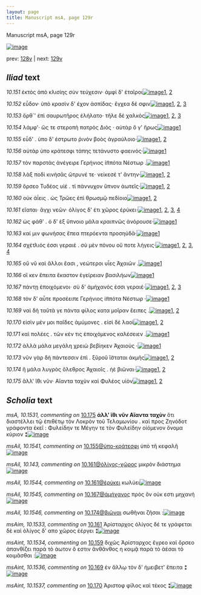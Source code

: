 ```yaml
---
layout: page
title: Manuscript msA, page 129r
---
```


Manuscript msA, page 129r

[![image](http://www.homermultitext.org/iipsrv?OBJ=IIP,1.0&FIF=/project/homer/pyramidal/deepzoom/hmt/vaimg/2017a/VA129RN_0301.tif&WID=100&CVT=JPEG)](http://www.homermultitext.org/ict2/?urn=urn:cite2:hmt:vaimg.2017a:VA129RN_0301)

prev:  [128v](../128v/) | next:  [129v](../129v/)

## *Iliad* text

*10.151* <a id="10.151"/> ἐκτὸς ἀπὸ κλισίης σὺν τεύχεσιν· ἀμφὶ δ' ἑταῖροι[![image](http://www.homermultitext.org/iipsrv?OBJ=IIP,1.0&FIF=/project/homer/pyramidal/deepzoom/hmt/vaimg/2017a/VA129RN_0301.tif&RGN=0.1692,0.2029,0.4394,0.0308&WID=1000&CVT=JPEG)](http://www.homermultitext.org/ict2/?urn=urn:cite2:hmt:vaimg.2017a:VA129RN_0301@0.1692,0.2029,0.4394,0.0308)[1](#msA_10.1521), [2](#msA_10.1)

*10.152* <a id="10.152"/> εὗδον· ὑπὸ κρασὶν δ' έχον ἀσπίδας· ἔγχεα δέ σφιν[![image](http://www.homermultitext.org/iipsrv?OBJ=IIP,1.0&FIF=/project/homer/pyramidal/deepzoom/hmt/vaimg/2017a/VA129RN_0301.tif&RGN=0.1662,0.2239,0.4354,0.0285&WID=1000&CVT=JPEG)](http://www.homermultitext.org/ict2/?urn=urn:cite2:hmt:vaimg.2017a:VA129RN_0301@0.1662,0.2239,0.4354,0.0285)[1](#msA_10.1522), [2](#msAil_10.1539), [3](#msA_10.1)

*10.153* <a id="10.153"/> ὄρθ`' ἐπὶ σαυρωτῆρος ἐλήλατο· τῆλε δὲ χαλκὸς[![image](http://www.homermultitext.org/iipsrv?OBJ=IIP,1.0&FIF=/project/homer/pyramidal/deepzoom/hmt/vaimg/2017a/VA129RN_0301.tif&RGN=0.1622,0.2434,0.4374,0.0255&WID=1000&CVT=JPEG)](http://www.homermultitext.org/ict2/?urn=urn:cite2:hmt:vaimg.2017a:VA129RN_0301@0.1622,0.2434,0.4374,0.0255)[1](#msA_10.1523), [2](#msAil_10.1540), [3](#msA_10.1)

*10.154* <a id="10.154"/> λάμφ'· ὥς τε στεροπὴ πατρὸς Διὸς · αὐτὰρ ὅ γ' ἥρως[![image](http://www.homermultitext.org/iipsrv?OBJ=IIP,1.0&FIF=/project/homer/pyramidal/deepzoom/hmt/vaimg/2017a/VA129RN_0301.tif&RGN=0.1662,0.263,0.4404,0.0278&WID=1000&CVT=JPEG)](http://www.homermultitext.org/ict2/?urn=urn:cite2:hmt:vaimg.2017a:VA129RN_0301@0.1662,0.263,0.4404,0.0278)[1](#msA_10.1)

*10.155* <a id="10.155"/> εὗδ' . ὑπο δ' έστρωτο ῥινὸν βοὸς ἀγραύλοιο·[![image](http://www.homermultitext.org/iipsrv?OBJ=IIP,1.0&FIF=/project/homer/pyramidal/deepzoom/hmt/vaimg/2017a/VA129RN_0301.tif&RGN=0.1642,0.2825,0.3774,0.0248&WID=1000&CVT=JPEG)](http://www.homermultitext.org/ict2/?urn=urn:cite2:hmt:vaimg.2017a:VA129RN_0301@0.1642,0.2825,0.3774,0.0248)[1](#msAim_10.1532), [2](#msA_10.1)

*10.156* <a id="10.156"/> αὐτὰρ ὑπο κράτεσφι τάπης τετάνυστο φαεινός·[![image](http://www.homermultitext.org/iipsrv?OBJ=IIP,1.0&FIF=/project/homer/pyramidal/deepzoom/hmt/vaimg/2017a/VA129RN_0301.tif&RGN=0.1632,0.3005,0.4294,0.0293&WID=1000&CVT=JPEG)](http://www.homermultitext.org/ict2/?urn=urn:cite2:hmt:vaimg.2017a:VA129RN_0301@0.1632,0.3005,0.4294,0.0293)[1](#msA_10.1)

*10.157* <a id="10.157"/> τὸν παρστὰς ἀνέγειρε Γερήνιος ἱ̈ππότα Νέστωρ .[![image](http://www.homermultitext.org/iipsrv?OBJ=IIP,1.0&FIF=/project/homer/pyramidal/deepzoom/hmt/vaimg/2017a/VA129RN_0301.tif&RGN=0.1592,0.3223,0.4244,0.0248&WID=1000&CVT=JPEG)](http://www.homermultitext.org/ict2/?urn=urn:cite2:hmt:vaimg.2017a:VA129RN_0301@0.1592,0.3223,0.4244,0.0248)[1](#msA_10.1)

*10.158* <a id="10.158"/> λὰξ ποδὶ κινήσᾱς ὤτρυνέ τε· νείκεσέ τ' ἄντην·[![image](http://www.homermultitext.org/iipsrv?OBJ=IIP,1.0&FIF=/project/homer/pyramidal/deepzoom/hmt/vaimg/2017a/VA129RN_0301.tif&RGN=0.1582,0.3434,0.4234,0.0233&WID=1000&CVT=JPEG)](http://www.homermultitext.org/ict2/?urn=urn:cite2:hmt:vaimg.2017a:VA129RN_0301@0.1582,0.3434,0.4234,0.0233)[1](#msA_10.1524), [2](#msA_10.1)

*10.159* <a id="10.159"/> ὄρσεο Τυδέος υἱέ . τί πάννυχον ὕπνον ἀωτεῖς·[![image](http://www.homermultitext.org/iipsrv?OBJ=IIP,1.0&FIF=/project/homer/pyramidal/deepzoom/hmt/vaimg/2017a/VA129RN_0301.tif&RGN=0.1672,0.3591,0.4234,0.0255&WID=1000&CVT=JPEG)](http://www.homermultitext.org/ict2/?urn=urn:cite2:hmt:vaimg.2017a:VA129RN_0301@0.1672,0.3591,0.4234,0.0255)[1](#msA_10.1), [2](#msAint_10.1534)

*10.160* <a id="10.160"/> οὐκ ἀΐεις . ὡς Τρῶες ἐπὶ θρωσμῷ πεδίοιο[![image](http://www.homermultitext.org/iipsrv?OBJ=IIP,1.0&FIF=/project/homer/pyramidal/deepzoom/hmt/vaimg/2017a/VA129RN_0301.tif&RGN=0.1652,0.3779,0.3944,0.0255&WID=1000&CVT=JPEG)](http://www.homermultitext.org/ict2/?urn=urn:cite2:hmt:vaimg.2017a:VA129RN_0301@0.1652,0.3779,0.3944,0.0255)[1](#msA_10.1), [2](#msA_10.1525)

*10.161* <a id="10.161"/> εἴαται· ἄγχι νεῶν· ὀλίγος δ' έτι χῶρος ἐρύκει·[![image](http://www.homermultitext.org/iipsrv?OBJ=IIP,1.0&FIF=/project/homer/pyramidal/deepzoom/hmt/vaimg/2017a/VA129RN_0301.tif&RGN=0.1632,0.3989,0.4094,0.024&WID=1000&CVT=JPEG)](http://www.homermultitext.org/ict2/?urn=urn:cite2:hmt:vaimg.2017a:VA129RN_0301@0.1632,0.3989,0.4094,0.024)[1](#msA_10.1526), [2](#msAim_10.1533), [3](#msAil_10.1544), [4](#msA_10.1)

*10.162* <a id="10.162"/> ὡς φάθ' . ὁ δ' ἐξ ὕπνοιο μάλα κραιπνῶς ἀνόρουσε·[![image](http://www.homermultitext.org/iipsrv?OBJ=IIP,1.0&FIF=/project/homer/pyramidal/deepzoom/hmt/vaimg/2017a/VA129RN_0301.tif&RGN=0.1612,0.4185,0.4384,0.027&WID=1000&CVT=JPEG)](http://www.homermultitext.org/ict2/?urn=urn:cite2:hmt:vaimg.2017a:VA129RN_0301@0.1612,0.4185,0.4384,0.027)[1](#msA_10.1)

*10.163* <a id="10.163"/> καί μιν φωνήσας ἔπεα πτερόεντα προσηύδᾱ·[![image](http://www.homermultitext.org/iipsrv?OBJ=IIP,1.0&FIF=/project/homer/pyramidal/deepzoom/hmt/vaimg/2017a/VA129RN_0301.tif&RGN=0.1612,0.4395,0.4334,0.0195&WID=1000&CVT=JPEG)](http://www.homermultitext.org/ict2/?urn=urn:cite2:hmt:vaimg.2017a:VA129RN_0301@0.1612,0.4395,0.4334,0.0195)[1](#msA_10.1)

*10.164* <a id="10.164"/> σχέτλιός ἐσσι γεραιὲ . σὺ μὲν πόνου οὔ ποτε λήγεις·[![image](http://www.homermultitext.org/iipsrv?OBJ=IIP,1.0&FIF=/project/homer/pyramidal/deepzoom/hmt/vaimg/2017a/VA129RN_0301.tif&RGN=0.1592,0.453,0.4484,0.0293&WID=1000&CVT=JPEG)](http://www.homermultitext.org/ict2/?urn=urn:cite2:hmt:vaimg.2017a:VA129RN_0301@0.1592,0.453,0.4484,0.0293)[1](#msA_10.1527), [2](#msA_10.1528), [3](#msA_10.1), [4](#msAint_10.1535)

*10.165* <a id="10.165"/> οὔ νῠ καὶ ἄλλοι ἔασι , νεώτεροι υἷες Ἀχαιῶν .[![image](http://www.homermultitext.org/iipsrv?OBJ=IIP,1.0&FIF=/project/homer/pyramidal/deepzoom/hmt/vaimg/2017a/VA129RN_0301.tif&RGN=0.1532,0.4733,0.4244,0.0308&WID=1000&CVT=JPEG)](http://www.homermultitext.org/ict2/?urn=urn:cite2:hmt:vaimg.2017a:VA129RN_0301@0.1532,0.4733,0.4244,0.0308)[1](#msA_10.1)

*10.166* <a id="10.166"/> οἵ κεν ἔπειτα ἕκαστον ἐγείρειαν βασιλήων[![image](http://www.homermultitext.org/iipsrv?OBJ=IIP,1.0&FIF=/project/homer/pyramidal/deepzoom/hmt/vaimg/2017a/VA129RN_0301.tif&RGN=0.1542,0.4944,0.4214,0.0248&WID=1000&CVT=JPEG)](http://www.homermultitext.org/ict2/?urn=urn:cite2:hmt:vaimg.2017a:VA129RN_0301@0.1542,0.4944,0.4214,0.0248)[1](#msA_10.1)

*10.167* <a id="10.167"/> πάντῃ ἐποιχόμενοι· σὺ δ' ἀμήχανός ἐσσι γεραιέ·[![image](http://www.homermultitext.org/iipsrv?OBJ=IIP,1.0&FIF=/project/homer/pyramidal/deepzoom/hmt/vaimg/2017a/VA129RN_0301.tif&RGN=0.1592,0.5116,0.4344,0.0301&WID=1000&CVT=JPEG)](http://www.homermultitext.org/ict2/?urn=urn:cite2:hmt:vaimg.2017a:VA129RN_0301@0.1592,0.5116,0.4344,0.0301)[1](#msA_10.1), [2](#msA_10.1529), [3](#msAil_10.1545)

*10.168* <a id="10.168"/> τὸν δ' αὖτε προσέειπε Γερήνιος ἱ̈ππότα Νέστωρ ·[![image](http://www.homermultitext.org/iipsrv?OBJ=IIP,1.0&FIF=/project/homer/pyramidal/deepzoom/hmt/vaimg/2017a/VA129RN_0301.tif&RGN=0.1542,0.5327,0.4374,0.0278&WID=1000&CVT=JPEG)](http://www.homermultitext.org/ict2/?urn=urn:cite2:hmt:vaimg.2017a:VA129RN_0301@0.1542,0.5327,0.4374,0.0278)[1](#msA_10.1)

*10.169* <a id="10.169"/> ναὶ δὴ ταῦτά γε πάντα φίλος κατα μοῖραν ἔειπες .[![image](http://www.homermultitext.org/iipsrv?OBJ=IIP,1.0&FIF=/project/homer/pyramidal/deepzoom/hmt/vaimg/2017a/VA129RN_0301.tif&RGN=0.1562,0.5522,0.4505,0.0278&WID=1000&CVT=JPEG)](http://www.homermultitext.org/ict2/?urn=urn:cite2:hmt:vaimg.2017a:VA129RN_0301@0.1562,0.5522,0.4505,0.0278)[1](#msAint_10.1536), [2](#msA_10.1)

*10.170* <a id="10.170"/> εἰσὶν μέν μοι παῖδες ἀμύμονες . εἰσὶ δὲ λαοὶ[![image](http://www.homermultitext.org/iipsrv?OBJ=IIP,1.0&FIF=/project/homer/pyramidal/deepzoom/hmt/vaimg/2017a/VA129RN_0301.tif&RGN=0.1522,0.5695,0.4314,0.0278&WID=1000&CVT=JPEG)](http://www.homermultitext.org/ict2/?urn=urn:cite2:hmt:vaimg.2017a:VA129RN_0301@0.1522,0.5695,0.4314,0.0278)[1](#msAint_10.1537), [2](#msA_10.1)

*10.171* <a id="10.171"/> καὶ πολέες . τῶν κέν τις ἐποιχόμενος καλέσειεν .[![image](http://www.homermultitext.org/iipsrv?OBJ=IIP,1.0&FIF=/project/homer/pyramidal/deepzoom/hmt/vaimg/2017a/VA129RN_0301.tif&RGN=0.1572,0.5875,0.4224,0.0278&WID=1000&CVT=JPEG)](http://www.homermultitext.org/ict2/?urn=urn:cite2:hmt:vaimg.2017a:VA129RN_0301@0.1572,0.5875,0.4224,0.0278)[1](#msA_10.1)

*10.172* <a id="10.172"/> ἀλλὰ μάλα μεγάλη χρειὼ βεβίηκεν Ἀχαιούς ·[![image](http://www.homermultitext.org/iipsrv?OBJ=IIP,1.0&FIF=/project/homer/pyramidal/deepzoom/hmt/vaimg/2017a/VA129RN_0301.tif&RGN=0.1532,0.6093,0.4234,0.0233&WID=1000&CVT=JPEG)](http://www.homermultitext.org/ict2/?urn=urn:cite2:hmt:vaimg.2017a:VA129RN_0301@0.1532,0.6093,0.4234,0.0233)[1](#msA_10.1)

*10.173* <a id="10.173"/> νῦν γὰρ δὴ πάντεσσιν ἐπὶ . ξῠροῦ ἵ̈σταται ἀκμῆς[![image](http://www.homermultitext.org/iipsrv?OBJ=IIP,1.0&FIF=/project/homer/pyramidal/deepzoom/hmt/vaimg/2017a/VA129RN_0301.tif&RGN=0.1512,0.6281,0.4234,0.0233&WID=1000&CVT=JPEG)](http://www.homermultitext.org/ict2/?urn=urn:cite2:hmt:vaimg.2017a:VA129RN_0301@0.1512,0.6281,0.4234,0.0233)[1](#msA_10.1530), [2](#msA_10.1)

*10.174* <a id="10.174"/> ἢ μάλα λυγρὸς ὄλεθρος Ἀχαιοῖς . ἠὲ βιῶναι·[![image](http://www.homermultitext.org/iipsrv?OBJ=IIP,1.0&FIF=/project/homer/pyramidal/deepzoom/hmt/vaimg/2017a/VA129RN_0301.tif&RGN=0.1502,0.6469,0.4234,0.0233&WID=1000&CVT=JPEG)](http://www.homermultitext.org/ict2/?urn=urn:cite2:hmt:vaimg.2017a:VA129RN_0301@0.1502,0.6469,0.4234,0.0233)[1](#msAil_10.1546), [2](#msA_10.1)

*10.175* <a id="10.175"/> ἂλλ' ἴ̈θι νῦν· Αἴαντα ταχὺν καὶ Φυλέος υἱὸν[![image](http://www.homermultitext.org/iipsrv?OBJ=IIP,1.0&FIF=/project/homer/pyramidal/deepzoom/hmt/vaimg/2017a/VA129RN_0301.tif&RGN=0.1471,0.6649,0.4274,0.0278&WID=1000&CVT=JPEG)](http://www.homermultitext.org/ict2/?urn=urn:cite2:hmt:vaimg.2017a:VA129RN_0301@0.1471,0.6649,0.4274,0.0278)[1](#msA_10.1531), [2](#msA_10.1)

## *Scholia* text

*msA, 10.1531, commenting on* [10.175](#10.175)  <a id="msA_10.1531"/> **άλλ' ἴθι νῦν Αἴαντα ταχὺν** ὅτι διαστέλλει τῷ ἐπιθέτῳ τὸν Λοκρὸν τοῦ Τελαμωνίου . καὶ προς Ζηνόδοτ γράφοντα ἐκεῖ : Φυλείδην τε Μέγην τε τὸν Φυλείδην οἰόμενον ὄνομα κύριον ⁑[![image](http://www.homermultitext.org/iipsrv?OBJ=IIP,1.0&FIF=/project/homer/pyramidal/deepzoom/hmt/vaimg/2017a/VA129RN_0301.tif&RGN=0.14,0.7318,0.664,0.0316&WID=1000&CVT=JPEG)](http://www.homermultitext.org/ict2/?urn=urn:cite2:hmt:vaimg.2017a:VA129RN_0301@0.14,0.7318,0.664,0.0316)

*msAil, 10.1541, commenting on* [10.155@ὑπο-κράτεσφι](#10.155@ὑπο-κράτεσφι)  <a id="msAil_10.1541"/> ὑπὸ τῆ κεφαλῆ[![image](http://www.homermultitext.org/iipsrv?OBJ=IIP,1.0&FIF=/project/homer/pyramidal/deepzoom/hmt/vaimg/2017a/VA129RN_0301.tif&RGN=0.256,0.2968,0.07,0.0158&WID=1000&CVT=JPEG)](http://www.homermultitext.org/ict2/?urn=urn:cite2:hmt:vaimg.2017a:VA129RN_0301@0.256,0.2968,0.07,0.0158)

*msAil, 10.143, commenting on* [10.161@ὀλίγος-χῶρος](#10.161@ὀλίγος-χῶρος)  <a id="msAil_10.143"/> μικρὸν διάστημα[![image](http://www.homermultitext.org/iipsrv?OBJ=IIP,1.0&FIF=/project/homer/pyramidal/deepzoom/hmt/vaimg/2017a/VA129RN_0301.tif&RGN=0.342,0.3941,0.08,0.0173&WID=1000&CVT=JPEG)](http://www.homermultitext.org/ict2/?urn=urn:cite2:hmt:vaimg.2017a:VA129RN_0301@0.342,0.3941,0.08,0.0173)

*msAil, 10.1544, commenting on* [10.161@ἐρύκει](#10.161@ἐρύκει)  <a id="msAil_10.1544"/> κωλύει[![image](http://www.homermultitext.org/iipsrv?OBJ=IIP,1.0&FIF=/project/homer/pyramidal/deepzoom/hmt/vaimg/2017a/VA129RN_0301.tif&RGN=0.512,0.3967,0.046,0.0158&WID=1000&CVT=JPEG)](http://www.homermultitext.org/ict2/?urn=urn:cite2:hmt:vaimg.2017a:VA129RN_0301@0.512,0.3967,0.046,0.0158)

*msAil, 10.1545, commenting on* [10.167@ἀμήχανος](#10.167@ἀμήχανος)  <a id="msAil_10.1545"/> πρὸς ὃν οὐκ εστι μηχανή[![image](http://www.homermultitext.org/iipsrv?OBJ=IIP,1.0&FIF=/project/homer/pyramidal/deepzoom/hmt/vaimg/2017a/VA129RN_0301.tif&RGN=0.424,0.5139,0.119,0.0165&WID=1000&CVT=JPEG)](http://www.homermultitext.org/ict2/?urn=urn:cite2:hmt:vaimg.2017a:VA129RN_0301@0.424,0.5139,0.119,0.0165)

*msAil, 10.1546, commenting on* [10.174@βιῶναι](#10.174@βιῶναι)  <a id="msAil_10.1546"/> σωθῆναι ζῆσαι :[![image](http://www.homermultitext.org/iipsrv?OBJ=IIP,1.0&FIF=/project/homer/pyramidal/deepzoom/hmt/vaimg/2017a/VA129RN_0301.tif&RGN=0.476,0.6431,0.089,0.0165&WID=1000&CVT=JPEG)](http://www.homermultitext.org/ict2/?urn=urn:cite2:hmt:vaimg.2017a:VA129RN_0301@0.476,0.6431,0.089,0.0165)

*msAim, 10.1533, commenting on* [10.161](#10.161)  <a id="msAim_10.1533"/> Ἀρίσταρχος ὀλίγος δέ τε γράφεται δὲ καὶ ὀλίγος δ' απο χῶρος ἐέργει ⁑[![image](http://www.homermultitext.org/iipsrv?OBJ=IIP,1.0&FIF=/project/homer/pyramidal/deepzoom/hmt/vaimg/2017a/VA129RN_0301.tif&RGN=0.559,0.3982,0.054,0.0646&WID=1000&CVT=JPEG)](http://www.homermultitext.org/ict2/?urn=urn:cite2:hmt:vaimg.2017a:VA129RN_0301@0.559,0.3982,0.054,0.0646)

*msAint, 10.1534, commenting on* [10.159](#10.159)  <a id="msAint_10.1534"/> διχῶς Ἀρίσταρχος ἔγρεο καὶ ὄρσεο ἀπανθίζει παρὰ τὸ άωτον ὅ εστιν ἄνθἄνθος η κοιμᾷ παρὰ τὸ ἀέσαι τὸ κοιμᾶσθαι :[![image](http://www.homermultitext.org/iipsrv?OBJ=IIP,1.0&FIF=/project/homer/pyramidal/deepzoom/hmt/vaimg/2017a/VA129RN_0301.tif&RGN=0.085,0.3516,0.085,0.0796&WID=1000&CVT=JPEG)](http://www.homermultitext.org/ict2/?urn=urn:cite2:hmt:vaimg.2017a:VA129RN_0301@0.085,0.3516,0.085,0.0796)

*msAint, 10.1536, commenting on* [10.169](#10.169)  <a id="msAint_10.1536"/> ἐν ἄλλῳ τὸν δ' ἡμειβετ' ἔπειτα ⁑[![image](http://www.homermultitext.org/iipsrv?OBJ=IIP,1.0&FIF=/project/homer/pyramidal/deepzoom/hmt/vaimg/2017a/VA129RN_0301.tif&RGN=0.071,0.5319,0.092,0.0248&WID=1000&CVT=JPEG)](http://www.homermultitext.org/ict2/?urn=urn:cite2:hmt:vaimg.2017a:VA129RN_0301@0.071,0.5319,0.092,0.0248)

*msAint, 10.1537, commenting on* [10.170](#10.170)  <a id="msAint_10.1537"/> Ἀριστοφ φίλος καὶ τέκος ⁑[![image](http://www.homermultitext.org/iipsrv?OBJ=IIP,1.0&FIF=/project/homer/pyramidal/deepzoom/hmt/vaimg/2017a/VA129RN_0301.tif&RGN=0.075,0.553,0.092,0.0278&WID=1000&CVT=JPEG)](http://www.homermultitext.org/ict2/?urn=urn:cite2:hmt:vaimg.2017a:VA129RN_0301@0.075,0.553,0.092,0.0278)